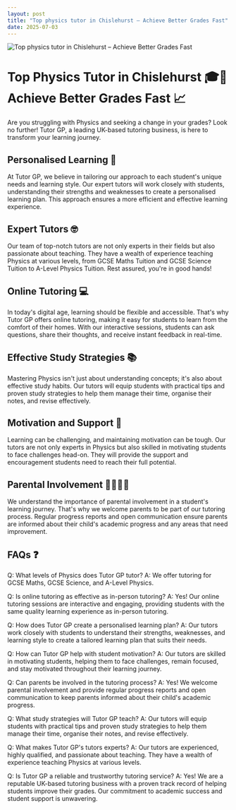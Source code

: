 ```yaml
---
layout: post
title: "Top physics tutor in Chislehurst – Achieve Better Grades Fast"
date: 2025-07-03
---
```


![Top physics tutor in Chislehurst – Achieve Better Grades Fast](main/assets/images/Master-A-Level-Physics-with-Personalised-Tuition-in-Sidcup.jpg)

# Top Physics Tutor in Chislehurst 🎓🚀 Achieve Better Grades Fast 📈

Are you struggling with Physics and seeking a change in your grades? Look no further! Tutor GP, a leading UK-based tutoring business, is here to transform your learning journey.

## Personalised Learning 🎯

At Tutor GP, we believe in tailoring our approach to each student's unique needs and learning style. Our expert tutors will work closely with students, understanding their strengths and weaknesses to create a personalised learning plan. This approach ensures a more efficient and effective learning experience.

## Expert Tutors 🤓

Our team of top-notch tutors are not only experts in their fields but also passionate about teaching. They have a wealth of experience teaching Physics at various levels, from GCSE Maths Tuition and GCSE Science Tuition to A-Level Physics Tuition. Rest assured, you're in good hands!

## Online Tutoring 💻

In today's digital age, learning should be flexible and accessible. That's why Tutor GP offers online tutoring, making it easy for students to learn from the comfort of their homes. With our interactive sessions, students can ask questions, share their thoughts, and receive instant feedback in real-time.

## Effective Study Strategies 📚

Mastering Physics isn't just about understanding concepts; it's also about effective study habits. Our tutors will equip students with practical tips and proven study strategies to help them manage their time, organise their notes, and revise effectively.

## Motivation and Support 🌟

Learning can be challenging, and maintaining motivation can be tough. Our tutors are not only experts in Physics but also skilled in motivating students to face challenges head-on. They will provide the support and encouragement students need to reach their full potential.

## Parental Involvement 👨‍🏫👩‍🏫

We understand the importance of parental involvement in a student's learning journey. That's why we welcome parents to be part of our tutoring process. Regular progress reports and open communication ensure parents are informed about their child's academic progress and any areas that need improvement.

## FAQs ❓

Q: What levels of Physics does Tutor GP tutor?
A: We offer tutoring for GCSE Maths, GCSE Science, and A-Level Physics.

Q: Is online tutoring as effective as in-person tutoring?
A: Yes! Our online tutoring sessions are interactive and engaging, providing students with the same quality learning experience as in-person tutoring.

Q: How does Tutor GP create a personalised learning plan?
A: Our tutors work closely with students to understand their strengths, weaknesses, and learning style to create a tailored learning plan that suits their needs.

Q: How can Tutor GP help with student motivation?
A: Our tutors are skilled in motivating students, helping them to face challenges, remain focused, and stay motivated throughout their learning journey.

Q: Can parents be involved in the tutoring process?
A: Yes! We welcome parental involvement and provide regular progress reports and open communication to keep parents informed about their child's academic progress.

Q: What study strategies will Tutor GP teach?
A: Our tutors will equip students with practical tips and proven study strategies to help them manage their time, organise their notes, and revise effectively.

Q: What makes Tutor GP's tutors experts?
A: Our tutors are experienced, highly qualified, and passionate about teaching. They have a wealth of experience teaching Physics at various levels.

Q: Is Tutor GP a reliable and trustworthy tutoring service?
A: Yes! We are a reputable UK-based tutoring business with a proven track record of helping students improve their grades. Our commitment to academic success and student support is unwavering.
